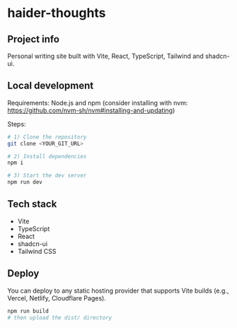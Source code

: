 # haider-thoughts

## Project info

Personal writing site built with Vite, React, TypeScript, Tailwind and shadcn-ui.

## Local development

Requirements: Node.js and npm (consider installing with nvm: https://github.com/nvm-sh/nvm#installing-and-updating)

Steps:

```sh
# 1) Clone the repository
git clone <YOUR_GIT_URL>

# 2) Install dependencies
npm i

# 3) Start the dev server
npm run dev
```

## Tech stack

- Vite
- TypeScript
- React
- shadcn-ui
- Tailwind CSS

## Deploy

You can deploy to any static hosting provider that supports Vite builds (e.g., Vercel, Netlify, Cloudflare Pages).

```sh
npm run build
# then upload the dist/ directory
```

